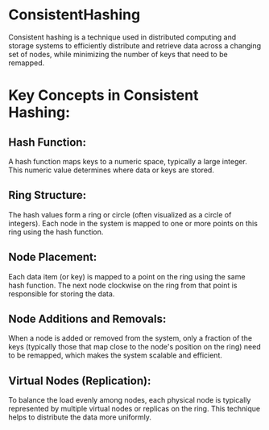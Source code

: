 # ConsistentHashing
Consistent hashing is a technique used in distributed computing and storage systems to efficiently distribute and retrieve data across a changing set of nodes, while minimizing the number of keys that need to be remapped.

# Key Concepts in Consistent Hashing:
## Hash Function:

A hash function maps keys to a numeric space, typically a large integer. This numeric value determines where data or keys are stored.
## Ring Structure:

The hash values form a ring or circle (often visualized as a circle of integers). Each node in the system is mapped to one or more points on this ring using the hash function.
## Node Placement:

Each data item (or key) is mapped to a point on the ring using the same hash function. The next node clockwise on the ring from that point is responsible for storing the data.
## Node Additions and Removals:

When a node is added or removed from the system, only a fraction of the keys (typically those that map close to the node's position on the ring) need to be remapped, which makes the system scalable and efficient.
## Virtual Nodes (Replication):

To balance the load evenly among nodes, each physical node is typically represented by multiple virtual nodes or replicas on the ring. This technique helps to distribute the data more uniformly.
